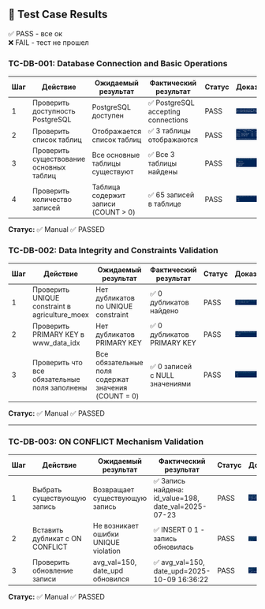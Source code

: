 ## 🧪 Test Case Results
✅ PASS - все ок  
❌ FAIL - тест не прошел  

### TC-DB-001: Database Connection and Basic Operations

| Шаг | Действие | Ожидаемый результат | Фактический результат | Статус | Доказательства |
|-----|----------|---------------------|----------------------|--------|----------------|
| 1 | Проверить доступность PostgreSQL | PostgreSQL доступен | ✅ PostgreSQL accepting connections | PASS | ![Health](../screenshots/database_tests/TC-DB-001_step1_postgres_availability.JPG) |
| 2 | Проверить список таблиц | Отображается список таблиц | ✅ 3 таблицы отображаются | PASS | ![Tables](../screenshots/database_tests/TC-DB-001_step2_table_list.JPG) |
| 3 | Проверить существование основных таблиц | Все основные таблицы существуют | ✅ Все 3 таблицы найдены | PASS | ![Main Tables](../screenshots/database_tests/TC-DB-001_step3_main_tables.JPG) |
| 4 | Проверить количество записей | Таблица содержит записи (COUNT > 0) | ✅ 65 записей в таблице | PASS | ![Record Count](../screenshots/database_tests/TC-DB-001_step4_record_count.JPG) |

**Статус:** ✅ Manual ✅ PASSED



### TC-DB-002: Data Integrity and Constraints Validation

| Шаг | Действие | Ожидаемый результат | Фактический результат | Статус | Доказательства |
|-----|----------|---------------------|----------------------|--------|----------------|
| 1 | Проверить UNIQUE constraint в agriculture_moex | Нет дубликатов по UNIQUE constraint | ✅ 0 дубликатов найдено | PASS | ![Unique Constraint](../screenshots/database_tests/TC-DB-002_step1_unique_constraint.JPG) |
| 2 | Проверить PRIMARY KEY в www_data_idx | Нет дубликатов PRIMARY KEY | ✅ 0 дубликатов PRIMARY KEY | PASS | ![Primary Key](../screenshots/database_tests/TC-DB-002_step2_primary_key.JPG) |
| 3 | Проверить что все обязательные поля заполнены | Все обязательные поля содержат значения (COUNT = 0) | ✅ 0 записей с NULL значениями | PASS | ![Null Check](../screenshots/database_tests/TC-DB-002_step3_null_check.JPG) |

**Статус:** ✅ Manual ✅ PASSED

---

### TC-DB-003: ON CONFLICT Mechanism Validation

| Шаг | Действие | Ожидаемый результат | Фактический результат | Статус | Доказательства |
|-----|----------|---------------------|----------------------|--------|----------------|
| 1 | Выбрать существующую запись | Возвращает существующую запись | ✅ Запись найдена: id_value=198, date_val=2025-07-23 | PASS | ![Select Record](../screenshots/database_tests/TC-DB-003_step1_select_record.JPG) |
| 2 | Вставить дубликат с ON CONFLICT | Не возникает ошибки UNIQUE violation | ✅ INSERT 0 1 - запись обновилась | PASS | ![Insert Conflict](../screenshots/database_tests/TC-DB-003_step2_insert_conflict.JPG) |
| 3 | Проверить обновление записи | avg_val=150, date_upd обновился | ✅ avg_val=150, date_upd=2025-10-09 16:36:22 | PASS | ![Verify Update](../screenshots/database_tests/TC-DB-003_step3_verify_update.JPG) |

**Статус:** ✅ Manual ✅ PASSED
